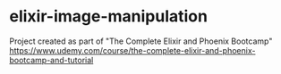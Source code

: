 # elixir-image-manipulation

Project created as part of "The Complete Elixir and Phoenix Bootcamp"
https://www.udemy.com/course/the-complete-elixir-and-phoenix-bootcamp-and-tutorial
